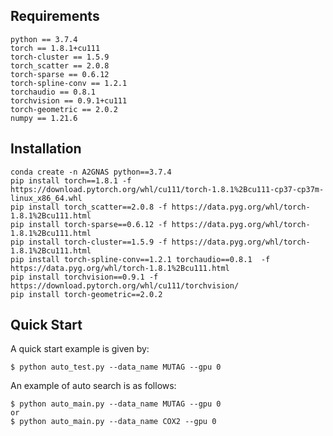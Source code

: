 ## Requirements

```shell
python == 3.7.4
torch == 1.8.1+cu111
torch-cluster == 1.5.9  
torch_scatter == 2.0.8
torch-sparse == 0.6.12
torch-spline-conv == 1.2.1 
torchaudio == 0.8.1
torchvision == 0.9.1+cu111
torch-geometric == 2.0.2
numpy == 1.21.6
```

## Installation

```shell
conda create -n A2GNAS python==3.7.4
pip install torch==1.8.1 -f https://download.pytorch.org/whl/cu111/torch-1.8.1%2Bcu111-cp37-cp37m-linux_x86_64.whl
pip install torch_scatter==2.0.8 -f https://data.pyg.org/whl/torch-1.8.1%2Bcu111.html
pip install torch-sparse==0.6.12 -f https://data.pyg.org/whl/torch-1.8.1%2Bcu111.html
pip install torch-cluster==1.5.9 -f https://data.pyg.org/whl/torch-1.8.1%2Bcu111.html
pip install torch-spline-conv==1.2.1 torchaudio==0.8.1  -f https://data.pyg.org/whl/torch-1.8.1%2Bcu111.html
pip install torchvision==0.9.1 -f https://download.pytorch.org/whl/cu111/torchvision/
pip install torch-geometric==2.0.2
```

## Quick Start

A quick start example is given by:

```shell
$ python auto_test.py --data_name MUTAG --gpu 0
```

An example of auto search is as follows:

```shell
$ python auto_main.py --data_name MUTAG --gpu 0
or
$ python auto_main.py --data_name COX2 --gpu 0
```
